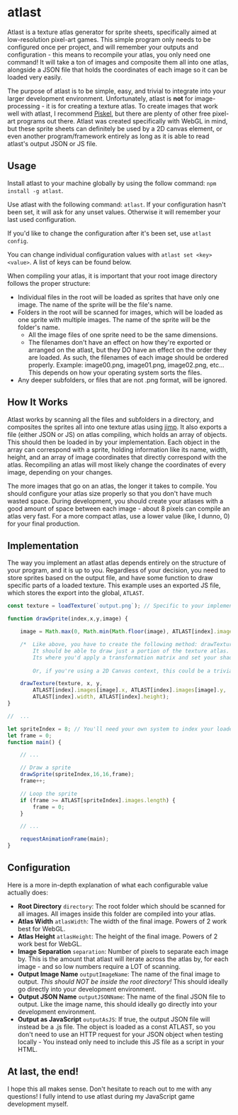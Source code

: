 # atlast

Atlast is a texture atlas generator for sprite sheets, specifically aimed at low-resolution pixel-art games. This simple program only needs to be configured once per project, and will remember your outputs and configuration - this means to recompile your atlas, you only need one command! It will take a ton of images and composite them all into one atlas, alongside a JSON file that holds the coordinates of each image so it can be loaded very easily.

The purpose of atlast is to be simple, easy, and trivial to integrate into your larger development environment. Unfortunately, atlast is **not** for image-processing - it is for creating a texture atlas. To create images that work well with atlast, I recommend [Piskel](https://www.piskelapp.com/), but there are plenty of other free pixel-art programs out there. Atlast was created specifically with WebGL in mind, but these sprite sheets can definitely be used by a 2D canvas element, or even another program/framework entirely as long as it is able to read atlast's output JSON or JS file.

## Usage

Install atlast to your machine globally by using the follow command: ```npm install -g atlast```.

Use atlast with the following command: ```atlast```. If your configuration hasn't been set, it will ask for any unset values. Otherwise it will remember your last used configuration.

If you'd like to change the configuration after it's been set, use ```atlast config```.

You can change individual configuration values with ```atlast set <key> <value>```. A list of keys can be found below.

When compiling your atlas, it is important that your root image directory follows the proper structure:
* Individual files in the root will be loaded as sprites that have only one image. The name of the sprite will be the file's name.
* Folders in the root will be scanned for images, which will be loaded as one sprite with multiple images. The name of the sprite will be the folder's name.
  * All the image files of one sprite need to be the same dimensions.
  * The filenames don't have an effect on how they're exported or arranged on the atlast, but they DO have an effect on the order they are loaded. As such, the filenames of each image should be ordered properly. Example: image00.png, image01.png, image02.png, etc... This depends on how your operating system sorts the files.
* Any deeper subfolders, or files that are not .png format, will be ignored.

## How It Works

Atlast works by scanning all the files and subfolders in a directory, and composites the sprites all into one texture atlas using [jimp](https://www.npmjs.com/package/jimp). It also exports a file (either JSON or JS) on atlas compiling, which holds an array of objects. This should then be loaded in by your implementation. Each object in the array can correspond with a sprite, holding information like its name, width, height, and an array of image coordinates that directly correspond with the atlas. Recompiling an atlas will most likely change the coordinates of every image, depending on your changes.

The more images that go on an atlas, the longer it takes to compile. You should configure your atlas size properly so that you don't have much wasted space. During development, you should create your atlases with a good amount of space between each image - about 8 pixels can compile an atlas very fast. For a more compact atlas, use a lower value (like, I dunno, 0) for your final production.

## Implementation

The way you implement an atlast atlas depends entirely on the structure of your program, and it is up to you. Regardless of your decision, you need to store sprites based on the output file, and have some function to draw specific parts of a loaded texture. This example uses an exported JS file, which stores the export into the global, ```ATLAST```.

```javascript
const texture = loadTexture(`output.png`); // Specific to your implementation - 2D vs. WebGL

function drawSprite(index,x,y,image) {

    image = Math.max(0, Math.min(Math.floor(image), ATLAST[index].images.length));

    /*  Like above, you have to create the following method: drawTexture(...)
        It should be able to draw just a portion of the texture atlas.
        Its where you'd apply a transformation matrix and set your shader's texCoords, based on these arguments.
        
        Or, if you're using a 2D Canvas context, this could be a trivial ctx.drawImage(...) call.*/

    drawTexture(texture, x, y,
        ATLAST[index].images[image].x, ATLAST[index].images[image].y,
        ATLAST[index].width, ATLAST[index].height);
}

//  ...

let spriteIndex = 8; // You'll need your own system to index your loaded sprites.
let frame = 0;
function main() {

    // ...

    // Draw a sprite
    drawSprite(spriteIndex,16,16,frame);
    frame++;

    // Loop the sprite
    if (frame >= ATLAST[spriteIndex].images.length) {
        frame = 0;
    }

    // ...

    requestAnimationFrame(main);
}
```

## Configuration

Here is a more in-depth explanation of what each configurable value actually does:

* **Root Directory** ```directory```: The root folder which should be scanned for all images. All images inside this folder are compiled into your atlas.
* **Atlas Width** ```atlasWidth```: The width of the final image. Powers of 2 work best for WebGL.
* **Atlas Height** ```atlasHeight```: The height of the final image. Powers of 2 work best for WebGL.
* **Image Separation** ```separation```: Number of pixels to separate each image by. This is the amount that atlast will iterate across the atlas by, for each image - and so low numbers require a LOT of scanning.
* **Output Image Name** ```outputImageName```: The name of the final image to output. *This should NOT be inside the root directory!* This should ideally go directly into your development environment.
* **Output JSON Name** ```outputJSONName```: The name of the final JSON file to output. Like the image name, this should ideally go directly into your development environment.
* **Output as JavaScript** ```outputAsJS```: If true, the output JSON file will instead be a .js file. The object is loaded as a const ATLAST, so you don't need to use an HTTP request for your JSON object when testing locally - You instead only need to include this JS file as a script in your HTML.

## At last, the end!

I hope this all makes sense. Don't hesitate to reach out to me with any questions! I fully intend to use atlast during my JavaScript game development myself.
